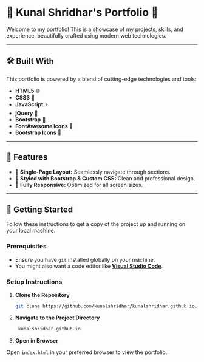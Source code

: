 # 🎨 **Kunal Shridhar's Portfolio** 🌟

Welcome to my portfolio! This is a showcase of my projects, skills, and experience, beautifully crafted using modern web technologies.



---

## 🛠 **Built With**

This portfolio is powered by a blend of cutting-edge technologies and tools:

- **HTML5** 🌐
- **CSS3** 🎨
- **JavaScript** ⚡
- **jQuery** 📜
- **Bootstrap** 💼
- **FontAwesome Icons** 🎉
- **Bootstrap Icons** 🚀

---

## 🌟 **Features**

- **🎯 Single-Page Layout:** Seamlessly navigate through sections.
- **💅 Styled with Bootstrap & Custom CSS:** Clean and professional design.
- **📱 Fully Responsive:** Optimized for all screen sizes.

---

## 🚀 **Getting Started**

Follow these instructions to get a copy of the project up and running on your local machine.

### **Prerequisites**

- Ensure you have `git` installed globally on your machine.
- You might also want a code editor like **[Visual Studio Code](https://code.visualstudio.com/)**.

### **Setup Instructions**

1. **Clone the Repository**

   ```bash
   git clone https://github.com/kunalshridhar/kunalshridhar.github.io.git

2. **Navigate to the Project Directory**

   ```bash
    kunalshridhar.github.io
3. **Open in Browser**

Open `index.html` in your preferred browser to view the portfolio.
